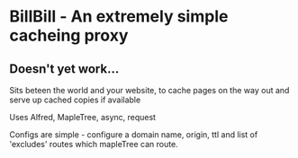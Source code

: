 # BillBill - An extremely simple cacheing proxy
## Doesn't yet work...

Sits beteen the world and your website, to cache pages on the way out and serve up cached copies if available

Uses Alfred, MapleTree, async, request

Configs are simple - configure a domain name, origin, ttl and list of 'excludes' routes which mapleTree can route.